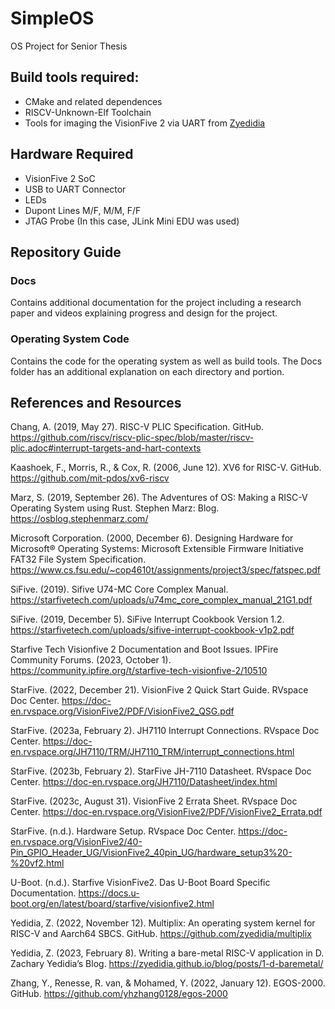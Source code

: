 # SimpleOS
OS Project for Senior Thesis

## Build tools required:
- CMake and related dependences
- RISCV-Unknown-Elf Toolchain
- Tools for imaging the VisionFive 2 via UART from [Zyedidia](https://github.com/zyedidia/blog-code/tree/master/2-baremetal-visionfive)

## Hardware Required
- VisionFive 2 SoC
- USB to UART Connector
- LEDs
- Dupont Lines M/F, M/M, F/F
- JTAG Probe (In this case, JLink Mini EDU was used)

## Repository Guide
### Docs 
Contains additional documentation for the project including a research paper and videos explaining progress and design for the project.
### Operating System Code
Contains the code for the operating system as well as build tools. The Docs folder has an additional explanation on each directory and portion.

## References and Resources

Chang, A. (2019, May 27). RISC-V PLIC Specification. GitHub. https://github.com/riscv/riscv-plic-spec/blob/master/riscv-plic.adoc#interrupt-targets-and-hart-contexts 

Kaashoek, F., Morris, R., & Cox, R. (2006, June 12). XV6 for RISC-V. GitHub. https://github.com/mit-pdos/xv6-riscv 

Marz, S. (2019, September 26). The Adventures of OS: Making a RISC-V Operating System using Rust. Stephen Marz: Blog. https://osblog.stephenmarz.com/ 

Microsoft Corporation. (2000, December 6). Designing Hardware for Microsoft® Operating Systems: Microsoft Extensible Firmware Initiative FAT32 File System Specification. https://www.cs.fsu.edu/~cop4610t/assignments/project3/spec/fatspec.pdf 

SiFive. (2019). Sifive U74-MC Core Complex Manual. https://starfivetech.com/uploads/u74mc_core_complex_manual_21G1.pdf 

SiFive. (2019, December 5). SiFive Interrupt Cookbook Version 1.2. https://starfivetech.com/uploads/sifive-interrupt-cookbook-v1p2.pdf 

Starfive Tech Visionfive 2 Documentation and Boot Issues. IPFire Community Forums. (2023, October 1). https://community.ipfire.org/t/starfive-tech-visionfive-2/10510 

StarFive. (2022, December 21). VisionFive 2 Quick Start Guide. RVspace Doc Center. https://doc-en.rvspace.org/VisionFive2/PDF/VisionFive2_QSG.pdf 

StarFive. (2023a, February 2). JH7110 Interrupt Connections. RVspace Doc Center. https://doc-en.rvspace.org/JH7110/TRM/JH7110_TRM/interrupt_connections.html 

StarFive. (2023b, February 2). StarFive JH-7110 Datasheet. RVspace Doc Center. https://doc-en.rvspace.org/JH7110/Datasheet/index.html 

StarFive. (2023c, August 31). VisionFive 2 Errata Sheet. RVspace Doc Center. https://doc-en.rvspace.org/VisionFive2/PDF/VisionFive2_Errata.pdf 

StarFive. (n.d.). Hardware Setup. RVspace Doc Center. https://doc-en.rvspace.org/VisionFive2/40-Pin_GPIO_Header_UG/VisionFive2_40pin_UG/hardware_setup3%20-%20vf2.html 

U-Boot. (n.d.). Starfive VisionFive2. Das U-Boot Board Specific Documentation. https://docs.u-boot.org/en/latest/board/starfive/visionfive2.html 

Yedidia, Z. (2022, November 12). Multiplix: An operating system kernel for RISC-V and Aarch64 SBCS. GitHub. https://github.com/zyedidia/multiplix 

Yedidia, Z. (2023, February 8). Writing a bare-metal RISC-V application in D. Zachary Yedidia’s Blog. https://zyedidia.github.io/blog/posts/1-d-baremetal/ 

Zhang, Y., Renesse, R. van, & Mohamed, Y. (2022, January 12). EGOS-2000. GitHub. https://github.com/yhzhang0128/egos-2000 

